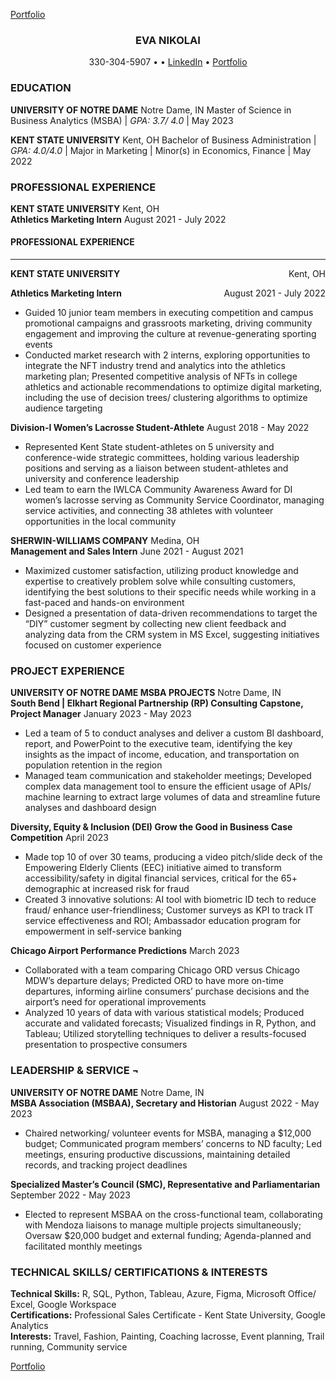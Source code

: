 [Portfolio](index)

<H3 align="CENTER">
<strong>EVA NIKOLAI</strong>
</H3>
<p style="text-align: center;">
330-304-5907 • <eva.e.nikolai@gmail.com> •
<a href="https://www.linkedin.com/in/evanikolai/">LinkedIn</a> •
<a href="https://eva-nikolai.github.io/">Portfolio</a>
</p>

### EDUCATION

**UNIVERSITY OF NOTRE DAME** Notre Dame, IN Master of Science in
Business Analytics (MSBA) | *GPA: 3.7/ 4.0* | May 2023

**KENT STATE UNIVERSITY** Kent, OH Bachelor of Business Administration |
*GPA: 4.0/4.0* | Major in Marketing | Minor(s) in Economics, Finance |
May 2022

### PROFESSIONAL EXPERIENCE

**KENT STATE UNIVERSITY** Kent, OH <br> **Athletics Marketing Intern**
August 2021 - July 2022 <br>
<h4>
<strong>PROFESSIONAL EXPERIENCE</strong>
</h4>
<hr>
<p style="text-align:left;">
<strong> KENT STATE UNIVERSITY</strong> <span style="float:right;">
Kent, OH </span>
</p>
<p style="text-align:left;">
<b> Athletics Marketing Intern</b> <span style="float:right;"> August
2021 - July 2022 </span>
</p>

-   Guided 10 junior team members in executing competition and campus
    promotional campaigns and grassroots marketing, driving community
    engagement and improving the culture at revenue-generating sporting
    events <br>
-   Conducted market research with 2 interns, exploring opportunities to
    integrate the NFT industry trend and analytics into the athletics
    marketing plan; Presented competitive analysis of NFTs in college
    athletics and actionable recommendations to optimize digital
    marketing, including the use of decision trees/ clustering
    algorithms to optimize audience targeting

**Division-I Women’s Lacrosse Student-Athlete** August 2018 - May 2022
<br>
</p>

-   Represented Kent State student-athletes on 5 university and
    conference-wide strategic committees, holding various leadership
    positions and serving as a liaison between student-athletes and
    university and conference leadership <br>
-   Led team to earn the IWLCA Community Awareness Award for DI women’s
    lacrosse serving as Community Service Coordinator, managing service
    activities, and connecting 38 athletes with volunteer opportunities
    in the local community

**SHERWIN-WILLIAMS COMPANY** Medina, OH <br> **Management and Sales
Intern** June 2021 - August 2021 <br>
</p>

-   Maximized customer satisfaction, utilizing product knowledge and
    expertise to creatively problem solve while consulting customers,
    identifying the best solutions to their specific needs while working
    in a fast-paced and hands-on environment <br>
-   Designed a presentation of data-driven recommendations to target the
    “DIY” customer segment by collecting new client feedback and
    analyzing data from the CRM system in MS Excel, suggesting
    initiatives focused on customer experience

### PROJECT EXPERIENCE

**UNIVERSITY OF NOTRE DAME MSBA PROJECTS** Notre Dame, IN <br> **South
Bend | Elkhart Regional Partnership (RP) Consulting Capstone, Project
Manager** January 2023 - May 2023 <br>
</p>

-   Led a team of 5 to conduct analyses and deliver a custom BI
    dashboard, report, and PowerPoint to the executive team, identifying
    the key insights as the impact of income, education, and
    transportation on population retention in the region <br>
-   Managed team communication and stakeholder meetings; Developed
    complex data management tool to ensure the efficient usage of APIs/
    machine learning to extract large volumes of data and streamline
    future analyses and dashboard design

**Diversity, Equity & Inclusion (DEI) Grow the Good in Business Case
Competition** April 2023 <br>
</p>

-   Made top 10 of over 30 teams, producing a video pitch/slide deck of
    the Empowering Elderly Clients (EEC) initiative aimed to transform
    accessibility/safety in digital financial services, critical for the
    65+ demographic at increased risk for fraud <br>
-   Created 3 innovative solutions: AI tool with biometric ID tech to
    reduce fraud/ enhance user-friendliness; Customer surveys as KPI to
    track IT service effectiveness and ROI; Ambassador education program
    for empowerment in self-service banking

**Chicago Airport Performance Predictions** March 2023 <br>
</p>

-   Collaborated with a team comparing Chicago ORD versus Chicago MDW’s
    departure delays; Predicted ORD to have more on-time departures,
    informing airline consumers’ purchase decisions and the airport’s
    need for operational improvements <br>
-   Analyzed 10 years of data with various statistical models; Produced
    accurate and validated forecasts; Visualized findings in R, Python,
    and Tableau; Utilized storytelling techniques to deliver a
    results-focused presentation to prospective consumers

### LEADERSHIP & SERVICE ¬

**UNIVERSITY OF NOTRE DAME** Notre Dame, IN <br> **MSBA Association
(MSBAA), Secretary and Historian** August 2022 - May 2023 <br>
</p>

-   Chaired networking/ volunteer events for MSBA, managing a $12,000
    budget; Communicated program members’ concerns to ND faculty; Led
    meetings, ensuring productive discussions, maintaining detailed
    records, and tracking project deadlines

**Specialized Master’s Council (SMC), Representative and
Parliamentarian** September 2022 - May 2023 <br>
</p>

-   Elected to represent MSBAA on the cross-functional team,
    collaborating with Mendoza liaisons to manage multiple projects
    simultaneously; Oversaw $20,000 budget and external funding;
    Agenda-planned and facilitated monthly meetings

### TECHNICAL SKILLS/ CERTIFICATIONS & INTERESTS

**Technical Skills:** R, SQL, Python, Tableau, Azure, Figma, Microsoft
Office/ Excel, Google Workspace <br> **Certifications:** Professional
Sales Certificate - Kent State University, Google Analytics <br>
**Interests:** Travel, Fashion, Painting, Coaching lacrosse, Event
planning, Trail running, Community service

[Portfolio](index)
